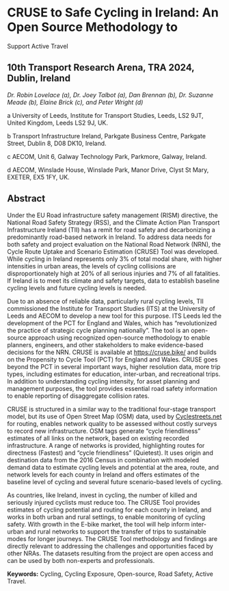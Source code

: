 # CRUSE to Safe Cycling in Ireland: An Open Source Methodology to
Support Active Travel

## 10th Transport Research Arena, TRA 2024, Dublin, Ireland

*Dr. Robin Lovelace (a), Dr. Joey Talbot (a), Dan Brennan (b),
Dr. Suzanne Meade (b), Elaine Brick (c), and Peter Wright (d)*

a University of Leeds, Institute for Transport Studies, Leeds, LS2 9JT,
United Kingdom, Leeds LS2 9J, UK.

b Transport Infrastructure Ireland, Parkgate Business Centre, Parkgate
Street, Dublin 8, D08 DK10, Ireland.

c AECOM, Unit 6, Galway Technology Park, Parkmore, Galway, Ireland.

d AECOM, Winslade House, Winslade Park, Manor Drive, Clyst St Mary,
EXETER, EX5 1FY, UK.

## Abstract

Under the EU Road infrastructure safety management (RISM) directive, the
National Road Safety Strategy (RSS), and the Climate Action Plan
Transport Infrastructure Ireland (TII) has a remit for road safety and
decarbonizing a predominantly road-based network in Ireland. To address
data needs for both safety and project evaluation on the National Road
Network (NRN), the Cycle Route Uptake and Scenario Estimation (CRUSE)
Tool was developed. While cycling in Ireland represents only 3% of total
modal share, with higher intensities in urban areas, the levels of
cycling collisions are disproportionately high at 20% of all serious
injuries and 7% of all fatalities. If Ireland is to meet its climate and
safety targets, data to establish baseline cycling levels and future
cycling levels is needed.

Due to an absence of reliable data, particularly rural cycling levels,
TII commissioned the Institute for Transport Studies (ITS) at the
University of Leeds and AECOM to develop a new tool for this purpose.
ITS Leeds led the development of the PCT for England and Wales, which
has “revolutionized the practice of strategic cycle planning
nationally”. The tool is an open-source approach using recognized
open-source methodology to enable planners, engineers, and other
stakeholders to make evidence-based decisions for the NRN. CRUSE is
available at <https://cruse.bike/> and builds on the Propensity to Cycle
Tool (PCT) for England and Wales. CRUSE goes beyond the PCT in several
important ways, higher resolution data, more trip types, including
estimates for education, inter-urban, and recreational trips. In
addition to understanding cycling intensity, for asset planning and
management purposes, the tool provides essential road safety information
to enable reporting of disaggregate collision rates.

CRUSE is structured in a similar way to the traditional four-stage
transport model, but its use of Open Street Map (OSM) data, used by
[Cyclestreets.net](https://www.cyclestreets.net/) for routing, enables
network quality to be assessed without costly surveys to record new
infrastructure. OSM tags generate “cycle friendliness” estimates of all
links on the network, based on existing recorded infrastructure. A range
of networks is provided, highlighting routes for directness (Fastest)
and “cycle friendliness” (Quietest). It uses origin and destination data
from the 2016 Census in combination with modeled demand data to estimate
cycling levels and potential at the area, route, and network levels for
each county in Ireland and offers estimates of the baseline level of
cycling and several future scenario-based levels of cycling.

As countries, like Ireland, invest in cycling, the number of killed and
seriously injured cyclists must reduce too. The CRUSE Tool provides
estimates of cycling potential and routing for each county in Ireland,
and works in both urban and rural settings, to enable monitoring of
cycling safety. With growth in the E-bike market, the tool will help
inform inter-urban and rural networks to support the transfer of trips
to sustainable modes for longer journeys. The CRUSE Tool methodology and
findings are directly relevant to addressing the challenges and
opportunities faced by other NRAs. The datasets resulting from the
project are open access and can be used by both non-experts and
professionals.

**Keywords:** Cycling, Cycling Exposure, Open-source, Road Safety,
Active Travel.
